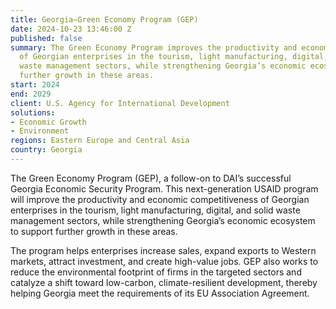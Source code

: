 ```yaml
---
title: Georgia—Green Economy Program (GEP)
date: 2024-10-23 13:46:00 Z
published: false
summary: The Green Economy Program improves the productivity and economic competitiveness
  of Georgian enterprises in the tourism, light manufacturing, digital, and solid
  waste management sectors, while strengthening Georgia’s economic ecosystem to support
  further growth in these areas.
start: 2024
end: 2029
client: U.S. Agency for International Development
solutions:
- Economic Growth
- Environment
regions: Eastern Europe and Central Asia
country: Georgia
---
```


The Green Economy Program (GEP), a follow-on to DAI’s successful Georgia Economic Security Program. This next-generation USAID program will improve the productivity and economic competitiveness of Georgian enterprises in the tourism, light manufacturing, digital, and solid waste management sectors, while strengthening Georgia’s economic ecosystem to support further growth in these areas.
 
The program helps enterprises increase sales, expand exports to Western markets, attract investment, and create high-value jobs. GEP also works to reduce the  environmental footprint of firms in the targeted sectors and catalyze a shift toward low-carbon, climate-resilient development, thereby helping Georgia meet the requirements of its EU Association Agreement.